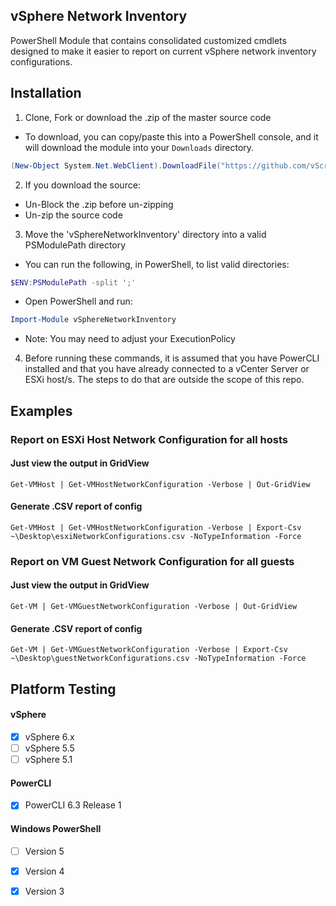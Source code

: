 ## vSphere Network Inventory
PowerShell Module that contains consolidated customized cmdlets designed to make it easier to report on current vSphere network inventory configurations.


## Installation

1. Clone, Fork or download the .zip of the master source code
  * To download, you can copy/paste this into a PowerShell console, and it will download the module into your ``Downloads`` directory.
  ```powershell
(New-Object System.Net.WebClient).DownloadFile("https://github.com/vScripter/vSphereNetworkInventory/archive/master.zip","$ENV:USERPROFILE\Downloads\vSphereNetworkInventory.zip")
```

2. If you download the source:
  * Un-Block the .zip before un-zipping
  * Un-zip the source code

3. Move the 'vSphereNetworkInventory' directory into a valid PSModulePath directory
  * You can run the following, in PowerShell, to list valid directories:
  ```powershell
  $ENV:PSModulePath -split ';'
  ```
  * Open PowerShell and run:
  ```powershell
  Import-Module vSphereNetworkInventory
  ```
  * Note: You may need to adjust your ExecutionPolicy
  
4. Before running these commands, it is assumed that you have PowerCLI installed and that you have already connected to a vCenter Server or ESXi host/s. The steps to do that are outside the scope of this repo. 
  

## Examples

### Report on ESXi Host Network Configuration for all hosts
#### Just view the output in GridView

`Get-VMHost | Get-VMHostNetworkConfiguration -Verbose | Out-GridView`

#### Generate .CSV report of config

`Get-VMHost | Get-VMHostNetworkConfiguration -Verbose | Export-Csv ~\Desktop\esxiNetworkConfigurations.csv -NoTypeInformation -Force`

### Report on VM Guest Network Configuration for all guests
#### Just view the output in GridView

`Get-VM | Get-VMGuestNetworkConfiguration -Verbose | Out-GridView`

#### Generate .CSV report of config

`Get-VM | Get-VMGuestNetworkConfiguration -Verbose | Export-Csv ~\Desktop\guestNetworkConfigurations.csv -NoTypeInformation -Force`


## Platform Testing

#### vSphere
- [x] vSphere 6.x
- [ ] vSphere 5.5
- [ ] vSphere 5.1

#### PowerCLI
- [x] PowerCLI 6.3 Release 1

#### Windows PowerShell
- [ ] Version 5
- [x] Version 4
- [x] Version 3

 

